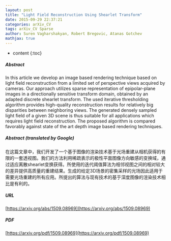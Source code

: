 ```yaml
---
layout: post
title: "Light Field Reconstruction Using Shearlet Transform"
date: 2015-09-29 22:37:21
categories: arXiv_CV
tags: arXiv_CV Sparse
author: Suren Vagharshakyan, Robert Bregovic, Atanas Gotchev
mathjax: true
---
```


* content
{:toc}

##### Abstract
In this article we develop an image based rendering technique based on light field reconstruction from a limited set of perspective views acquired by cameras. Our approach utilizes sparse representation of epipolar-plane images in a directionally sensitive transform domain, obtained by an adapted discrete shearlet transform. The used iterative thresholding algorithm provides high-quality reconstruction results for relatively big disparities between neighboring views. The generated densely sampled light field of a given 3D scene is thus suitable for all applications which requires light field reconstruction. The proposed algorithm is compared favorably against state of the art depth image based rendering techniques.

##### Abstract (translated by Google)
在这篇文章中，我们开发了一个基于图像的渲染技术基于光场重建从相机获得的有限的一套透视图。我们的方法利用稀疏表示的极性平面图像方向敏感的变换域，通过适应离散shearlet变换获得。所使用的迭代阈值算法为相邻视图之间的相对较大的差异提供高质量的重建结果。生成的给定3D场景的密集采样的光场因此适用于需要光场重建的所有应用。所提出的算法与现有技术的基于深度图像的渲染技术相比是有利的。

##### URL
[https://arxiv.org/abs/1509.08969](https://arxiv.org/abs/1509.08969)

##### PDF
[https://arxiv.org/pdf/1509.08969](https://arxiv.org/pdf/1509.08969)

